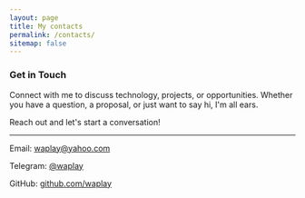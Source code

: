 ```yaml
---
layout: page
title: My contacts
permalink: /contacts/
sitemap: false
---
```


### Get in Touch

Connect with me to discuss technology, projects, or opportunities. Whether you have a question, a proposal, or just want to say hi, I'm all ears.

Reach out and let's start a conversation!

---

Email: [waplay@yahoo.com](mailto:waplay@yahoo.com)

Telegram: [@waplay](https://t.me/waplay)

GitHub: [github.com/waplay](https://github.com/waplay)